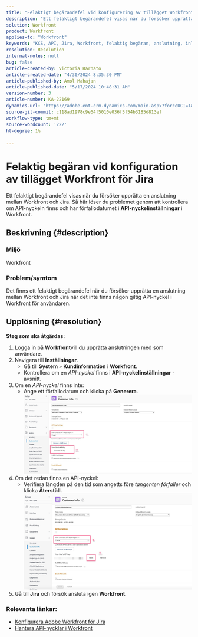 ```yaml
---
title: "Felaktigt begärandefel vid konfigurering av tillägget Workfront för Jira"
description: "Ett felaktigt begärandefel visas när du försöker upprätta en anslutning mellan Workfront och Jira."
solution: Workfront
product: Workfront
applies-to: "Workfront"
keywords: "KCS, API, Jira, Workfront, felaktig begäran, anslutning, inloggning"
resolution: Resolution
internal-notes: null
bug: false
article-created-by: Victoria Barnato
article-created-date: "4/30/2024 8:35:30 PM"
article-published-by: Amol Mahajan
article-published-date: "5/17/2024 10:48:31 AM"
version-number: 3
article-number: KA-22169
dynamics-url: "https://adobe-ent.crm.dynamics.com/main.aspx?forceUCI=1&pagetype=entityrecord&etn=knowledgearticle&id=8ae34b2d-3107-ef11-9f8a-6045bd0a08d9"
source-git-commit: c118ad1978c9e64f5010e036f5f54b3185d813ef
workflow-type: tm+mt
source-wordcount: '222'
ht-degree: 1%

---
```


# Felaktig begäran vid konfiguration av tillägget Workfront för Jira


Ett felaktigt begärandefel visas när du försöker upprätta en anslutning mellan Workfront och Jira. Så här löser du problemet genom att kontrollera om API-nyckeln finns och har förfallodatumet i <b>API-nyckelinställningar</b> i Workfront.

## Beskrivning {#description}


### <b>Miljö</b>

Workfront



### <b>Problem/symtom</b>

Det finns ett felaktigt begärandefel när du försöker upprätta en anslutning mellan Workfront och Jira när det inte finns någon giltig API-nyckel i Workfront för användaren.


## Upplösning {#resolution}

<b>Steg som ska åtgärdas:</b>
1. Logga in på <b>Workfront</b>vill du upprätta anslutningen med som användare.
2. Navigera till <b>Inställningar</b>.
   - Gå till <b>System</b> `>`  <b>Kundinformation</b> i <b>Workfront</b>.
   - Kontrollera om en *API-nyckel* finns i <b>API-nyckelinställningar</b> -avsnitt.
3. Om en *API-nyckel* finns inte:
   - Ange ett förfallodatum och klicka på <b>Generera</b>.![](assets/8674b399-6903-ee11-8f6e-6045bd006c82.png)
4. Om det redan finns en API-nyckel:
   - Verifiera längden på den tid som angetts före *tangenten förfaller* och klicka <b>Återställ</b>.![](assets/85b20db8-6903-ee11-8f6e-6045bd006c82.png)
5. Gå till <b>Jira</b> och försök ansluta igen <b>Workfront</b>.




### <b>Relevanta länkar:</b>

- [Konfigurera Adobe Workfront för Jira](https://experienceleague.adobe.com/docs/workfront/using/adobe-workfront-integrations/workfront-for-jira/configure-workfront-for-jira.html?lang=en)
- [Hantera API-nycklar i Workfront](https://experienceleague.adobe.com/docs/workfront/using/administration-and-setup/manage-wf/security/manage-api-keys.html?lang=en)

